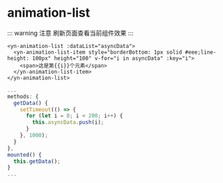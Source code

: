 <demo-mobile location="https://ui.dullar.xyz/earth/#/animation-list"></demo-mobile>
# animation-list

::: warning 注意
刷新页面查看当前组件效果
:::
```vue
<yn-animation-list :dataList="asyncData">
  <yn-animation-list-item style="borderBottom: 1px solid #eee;line-height: 100px" height="100" v-for="i in asyncData" :key="i">
    <span>这是第{{i}}个元素</span>
  </yn-animation-list-item>
</yn-animation-list>
```
```js
...
methods: {
  getData() {
    setTimeout(() => {
      for (let i = 0; i < 200; i++) {
        this.asyncData.push(i);
      }  
    }, 1000);
  }
},
mounted() {
  this.getData();
}
...
```